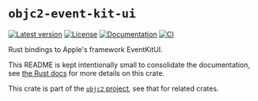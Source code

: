 # `objc2-event-kit-ui`

[![Latest version](https://badgen.net/crates/v/objc2-event-kit-ui)](https://crates.io/crates/objc2-event-kit-ui)
[![License](https://badgen.net/badge/license/MIT/blue)](../LICENSE.txt)
[![Documentation](https://docs.rs/objc2-event-kit-ui/badge.svg)](https://docs.rs/objc2-event-kit-ui/)
[![CI](https://github.com/madsmtm/objc2/actions/workflows/ci.yml/badge.svg)](https://github.com/madsmtm/objc2/actions/workflows/ci.yml)

Rust bindings to Apple's framework EventKitUI.

This README is kept intentionally small to consolidate the documentation, see
[the Rust docs](https://docs.rs/objc2-event-kit-ui/) for more details on this crate.

This crate is part of the [`objc2` project](https://github.com/madsmtm/objc2),
see that for related crates.
